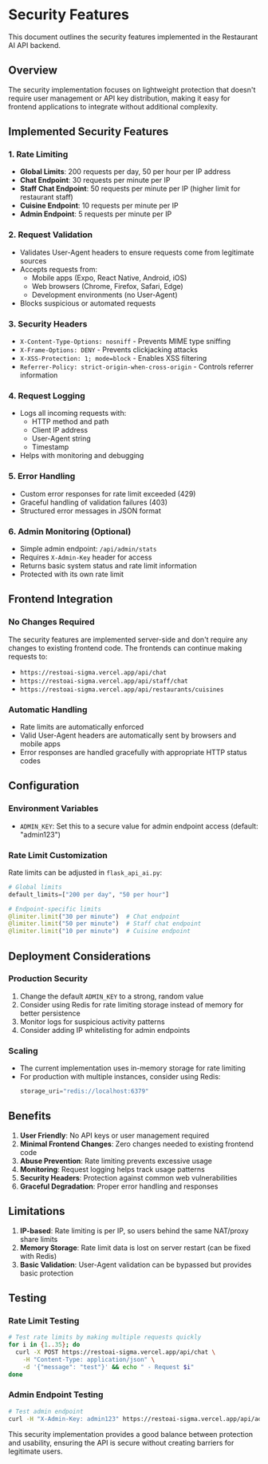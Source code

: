 # Security Features

This document outlines the security features implemented in the Restaurant AI API backend.

## Overview

The security implementation focuses on lightweight protection that doesn't require user management or API key distribution, making it easy for frontend applications to integrate without additional complexity.

## Implemented Security Features

### 1. Rate Limiting
- **Global Limits**: 200 requests per day, 50 per hour per IP address
- **Chat Endpoint**: 30 requests per minute per IP
- **Staff Chat Endpoint**: 50 requests per minute per IP (higher limit for restaurant staff)
- **Cuisine Endpoint**: 10 requests per minute per IP
- **Admin Endpoint**: 5 requests per minute per IP

### 2. Request Validation
- Validates User-Agent headers to ensure requests come from legitimate sources
- Accepts requests from:
  - Mobile apps (Expo, React Native, Android, iOS)
  - Web browsers (Chrome, Firefox, Safari, Edge)
  - Development environments (no User-Agent)
- Blocks suspicious or automated requests

### 3. Security Headers
- `X-Content-Type-Options: nosniff` - Prevents MIME type sniffing
- `X-Frame-Options: DENY` - Prevents clickjacking attacks
- `X-XSS-Protection: 1; mode=block` - Enables XSS filtering
- `Referrer-Policy: strict-origin-when-cross-origin` - Controls referrer information

### 4. Request Logging
- Logs all incoming requests with:
  - HTTP method and path
  - Client IP address
  - User-Agent string
  - Timestamp
- Helps with monitoring and debugging

### 5. Error Handling
- Custom error responses for rate limit exceeded (429)
- Graceful handling of validation failures (403)
- Structured error messages in JSON format

### 6. Admin Monitoring (Optional)
- Simple admin endpoint: `/api/admin/stats`
- Requires `X-Admin-Key` header for access
- Returns basic system status and rate limit information
- Protected with its own rate limit

## Frontend Integration

### No Changes Required
The security features are implemented server-side and don't require any changes to existing frontend code. The frontends can continue making requests to:
- `https://restoai-sigma.vercel.app/api/chat`
- `https://restoai-sigma.vercel.app/api/staff/chat`
- `https://restoai-sigma.vercel.app/api/restaurants/cuisines`

### Automatic Handling
- Rate limits are automatically enforced
- Valid User-Agent headers are automatically sent by browsers and mobile apps
- Error responses are handled gracefully with appropriate HTTP status codes

## Configuration

### Environment Variables
- `ADMIN_KEY`: Set this to a secure value for admin endpoint access (default: "admin123")

### Rate Limit Customization
Rate limits can be adjusted in `flask_api_ai.py`:
```python
# Global limits
default_limits=["200 per day", "50 per hour"]

# Endpoint-specific limits
@limiter.limit("30 per minute")  # Chat endpoint
@limiter.limit("50 per minute")  # Staff chat endpoint
@limiter.limit("10 per minute")  # Cuisine endpoint
```

## Deployment Considerations

### Production Security
1. Change the default `ADMIN_KEY` to a strong, random value
2. Consider using Redis for rate limiting storage instead of memory for better persistence
3. Monitor logs for suspicious activity patterns
4. Consider adding IP whitelisting for admin endpoints

### Scaling
- The current implementation uses in-memory storage for rate limiting
- For production with multiple instances, consider using Redis:
  ```python
  storage_uri="redis://localhost:6379"
  ```

## Benefits

1. **User Friendly**: No API keys or user management required
2. **Minimal Frontend Changes**: Zero changes needed to existing frontend code
3. **Abuse Prevention**: Rate limiting prevents excessive usage
4. **Monitoring**: Request logging helps track usage patterns
5. **Security Headers**: Protection against common web vulnerabilities
6. **Graceful Degradation**: Proper error handling and responses

## Limitations

1. **IP-based**: Rate limiting is per IP, so users behind the same NAT/proxy share limits
2. **Memory Storage**: Rate limit data is lost on server restart (can be fixed with Redis)
3. **Basic Validation**: User-Agent validation can be bypassed but provides basic protection

## Testing

### Rate Limit Testing
```bash
# Test rate limits by making multiple requests quickly
for i in {1..35}; do
  curl -X POST https://restoai-sigma.vercel.app/api/chat \
    -H "Content-Type: application/json" \
    -d '{"message": "test"}' && echo " - Request $i"
done
```

### Admin Endpoint Testing
```bash
# Test admin endpoint
curl -H "X-Admin-Key: admin123" https://restoai-sigma.vercel.app/api/admin/stats
```

This security implementation provides a good balance between protection and usability, ensuring the API is secure without creating barriers for legitimate users.
